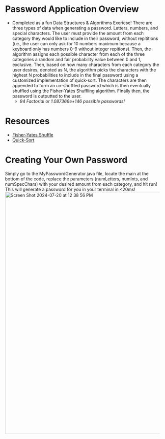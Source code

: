 # Password Application Overview
* Completed as a fun Data Structures & Algorithms Exericse! There are three types of data when generating a password. Letters, numbers, and special characters. The user must provide the amount from each category they would like to include in their password, without repititions (i.e., the user can only ask for 10 numbers maximum because a keyboard only has numbers 0-9 without integer repitions). Then, the algorithm assigns each possible character from each of the three categories a random and fair probability value between 0 and 1, exclusive. Then, based on how many characters from each category the user desires, denoted as N, the algorithm picks the characters with the highest N probabilities to include in the final password using a customized implementation of quick-sort. The characters are then appended to form an un-shuffled password which is then eventually shuffled using the Fisher-Yates Shuffling algorithm. Finally then, the password is outputted to the user.
  * _94 Factorial or 1.087366e+146 possible passwords!_

# Resources
* [Fisher-Yates Shuffle](https://www.geeksforgeeks.org/shuffle-a-given-array-using-fisher-yates-shuffle-algorithm/)
* [Quick-Sort](https://www.geeksforgeeks.org/quick-sort-algorithm/)

# Creating Your Own Password
Simply go to the MyPasswordGenerator.java file, locate the main at the bottom of the code, replace the parameters (numLetters, numInts, and numSpecChars) with your desired amount from each category, and hit run! This will generate a password for you in your terminal in <20ms!
<img width="786" alt="Screen Shot 2024-07-20 at 12 38 56 PM" src="https://github.com/user-attachments/assets/c59c9c4f-7e13-4407-b518-3e330c6d330e">
